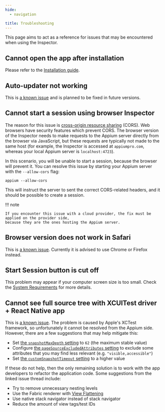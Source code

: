 ```yaml
---
hide:
  - navigation

title: Troubleshooting
---
```


This page aims to act as a reference for issues that may be encountered when using the Inspector.

## Cannot open the app after installation

Please refer to the [Installation guide](./quickstart/installation.md).

## Auto-updater not working

This is [a known issue](https://github.com/appium/appium-inspector/issues/733) and is planned to be
fixed in future versions.

## Cannot start a session using browser Inspector

The reason for this issue is [cross-origin resource sharing](https://developer.mozilla.org/en-US/docs/Web/HTTP/CORS)
(CORS). Web browsers have security features which prevent CORS. The browser version of the Inspector
needs to make requests to the Appium server directly from the browser via JavaScript, but these
requests are typically not made to the same host (for example, the Inspector is accessed at
`appiumpro.com`, whereas your local Appium server is `localhost:4723`).

In this scenario, you will be unable to start a session, because the browser will prevent it. You
can resolve this issue by starting your Appium server with the `--allow-cors` flag:

```
appium --allow-cors
```

This will instruct the server to sent the correct CORS-related headers, and it should be possible to
create a session.

!!! note

    If you encounter this issue with a cloud provider, the fix must be applied on the provider side,
    because they are the ones hosting the Appium server.

## Browser version does not work in Safari

This is [a known issue](https://github.com/appium/appium-inspector/issues/103). Currently it is
advised to use Chrome or Firefox instead.

## Start Session button is cut off

This problem may appear if your computer screen size is too small. Check the
[System Requirements](./quickstart/requirements.md) for more details.

## Cannot see full source tree with XCUITest driver + React Native app

This is [a known issue](https://github.com/appium/appium/issues/14825). The problem is caused by
Apple's XCTest framework, so unfortunately it cannot be resolved from the Appium side. However,
there are a few suggestions that may help mitigate this:

* Set [the `snapshotMaxDepth` setting](https://appium.github.io/appium-xcuitest-driver/latest/settings/)
  to `62` (the maximum stable value)
* Configure [the `pageSourceExcludedAttributes` setting](https://appium.github.io/appium-xcuitest-driver/latest/settings/)
  to exclude some attributes that you may find less relevant (e.g. `"visible,accessible"`)
* Set [the `customSnapshotTimeout` setting](https://appium.github.io/appium-xcuitest-driver/latest/settings/)
  to a higher value

If these do not help, then the only remaining solution is to work with the app developers to
refactor the application code. Some suggestions from the linked issue thread include:

* Try to remove unnecessary nesting levels
* Use the Fabric renderer with [View Flattening](https://reactnative.dev/architecture/view-flattening)
* Use native stack navigator instead of stack navigator
* Reduce the amount of view tags/test IDs
